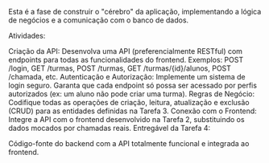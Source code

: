 Esta é a fase de construir o "cérebro" da aplicação, implementando a lógica de negócios e a comunicação com o banco de dados.

Atividades:

Criação da API: Desenvolva uma API (preferencialmente RESTful) com endpoints para todas as funcionalidades do frontend.
Exemplos: POST /login, GET /turmas, POST /turmas, GET /turmas/{id}/alunos, POST /chamada, etc.
Autenticação e Autorização:
Implemente um sistema de login seguro.
Garanta que cada endpoint só possa ser acessado por perfis autorizados (ex: um aluno não pode criar uma turma).
Regras de Negócio:
Codifique todas as operações de criação, leitura, atualização e exclusão (CRUD) para as entidades definidas na Tarefa 3.
Conexão com o Frontend: Integre a API com o frontend desenvolvido na Tarefa 2, substituindo os dados mocados por chamadas reais.
Entregável da Tarefa 4:

Código-fonte do backend com a API totalmente funcional e integrada ao frontend.